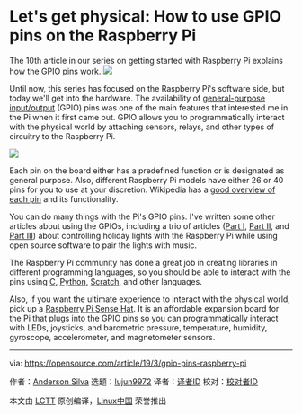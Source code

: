 [#]: collector: (lujun9972)
[#]: translator: (qhwdw)
[#]: reviewer: ( )
[#]: publisher: ( )
[#]: url: ( )
[#]: subject: (Let's get physical: How to use GPIO pins on the Raspberry Pi)
[#]: via: (https://opensource.com/article/19/3/gpio-pins-raspberry-pi)
[#]: author: (Anderson Silva https://opensource.com/users/ansilva)

Let's get physical: How to use GPIO pins on the Raspberry Pi
======
The 10th article in our series on getting started with Raspberry Pi explains how the GPIO pins work.
![](https://opensource.com/sites/default/files/styles/image-full-size/public/lead-images/raspbery_pi_zero_wireless_hardware.jpg?itok=9YFzdxFQ)

Until now, this series has focused on the Raspberry Pi's software side, but today we'll get into the hardware. The availability of [general-purpose input/output][1] (GPIO) pins was one of the main features that interested me in the Pi when it first came out. GPIO allows you to programmatically interact with the physical world by attaching sensors, relays, and other types of circuitry to the Raspberry Pi.

![](https://opensource.com/sites/default/files/uploads/raspberrypi_10_gpio-pins-pi2.jpg)

Each pin on the board either has a predefined function or is designated as general purpose. Also, different Raspberry Pi models have either 26 or 40 pins for you to use at your discretion. Wikipedia has a [good overview of each pin][2] and its functionality.

You can do many things with the Pi's GPIO pins. I've written some other articles about using the GPIOs, including a trio of articles ([Part I][3], [Part II][4], and [Part III][5]) about controlling holiday lights with the Raspberry Pi while using open source software to pair the lights with music.

The Raspberry Pi community has done a great job in creating libraries in different programming languages, so you should be able to interact with the pins using [C][6], [Python][7], [Scratch][8], and other languages.

Also, if you want the ultimate experience to interact with the physical world, pick up a [Raspberry Pi Sense Hat][9]. It is an affordable expansion board for the Pi that plugs into the GPIO pins so you can programmatically interact with LEDs, joysticks, and barometric pressure, temperature, humidity, gyroscope, accelerometer, and magnetometer sensors.

--------------------------------------------------------------------------------

via: https://opensource.com/article/19/3/gpio-pins-raspberry-pi

作者：[Anderson Silva][a]
选题：[lujun9972][b]
译者：[译者ID](https://github.com/译者ID)
校对：[校对者ID](https://github.com/校对者ID)

本文由 [LCTT](https://github.com/LCTT/TranslateProject) 原创编译，[Linux中国](https://linux.cn/) 荣誉推出

[a]: https://opensource.com/users/ansilva
[b]: https://github.com/lujun9972
[1]: https://www.raspberrypi.org/documentation/usage/gpio/
[2]: https://en.wikipedia.org/wiki/Raspberry_Pi#General_purpose_input-output_(GPIO)_connector
[3]: https://opensource.com/life/15/2/music-light-show-with-raspberry-pi
[4]: https://opensource.com/life/15/12/ssh-your-christmas-tree-raspberry-pi
[5]: https://opensource.com/article/18/12/lightshowpi-raspberry-pi
[6]: https://www.bigmessowires.com/2018/05/26/raspberry-pi-gpio-programming-in-c/
[7]: https://www.raspberrypi.org/documentation/usage/gpio/python/README.md
[8]: https://www.raspberrypi.org/documentation/usage/gpio/scratch2/README.md
[9]: https://opensource.com/life/16/4/experimenting-raspberry-pi-sense-hat
